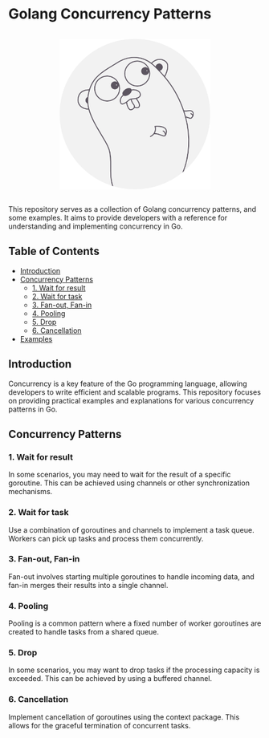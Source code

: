 # Golang Concurrency Patterns

<div  style="display: flex; width: 100%; justify-content: center;">

[//]: # (<img src="https://banner2.cleanpng.com/20180731/tzw/kisspng-gopher-docker-computer-programming-clojure-5b60bcbbaea281.7058312815330664277153.jpg" width="300" />)
<img src="images/go-lang.png" width="300" />
</div>

This repository serves as a collection of Golang concurrency patterns, and some examples.
It aims to provide developers with a reference for understanding and implementing concurrency in Go.


## Table of Contents

- [Introduction](#introduction)
- [Concurrency Patterns](#concurrency-patterns)
    - [1. Wait for result](#1-wait-for-result)
    - [2. Wait for task](#2-wait-for-task)
    - [3. Fan-out, Fan-in](#3-fan-out-fan-in)
    - [4. Pooling](#4-pooling)
    - [5. Drop](#5-drop)
    - [6. Cancellation](#6-cancellation)
- [Examples](#examples)

## Introduction

Concurrency is a key feature of the Go programming language, allowing developers to write efficient and scalable programs. This repository focuses on providing practical examples and explanations for various concurrency patterns in Go.

## Concurrency Patterns

### 1. Wait for result
   In some scenarios, you may need to wait for the result of a specific goroutine. This can be achieved using channels or other synchronization mechanisms.

### 2. Wait for task
Use a combination of goroutines and channels to implement a task queue. Workers can pick up tasks and process them concurrently.

### 3. Fan-out, Fan-in

Fan-out involves starting multiple goroutines to handle incoming data, and fan-in merges their results into a single channel.

### 4. Pooling

Pooling is a common pattern where a fixed number of worker goroutines are created to handle tasks from a shared queue.

### 5. Drop

In some scenarios, you may want to drop tasks if the processing capacity is exceeded. This can be achieved by using a buffered channel.

### 6. Cancellation

Implement cancellation of goroutines using the context package. This allows for the graceful termination of concurrent tasks.